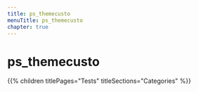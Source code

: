 ```yaml
---
title: ps_themecusto
menuTitle: ps_themecusto
chapter: true
---
```


# ps_themecusto

{{% children titlePages="Tests" titleSections="Categories" %}}
